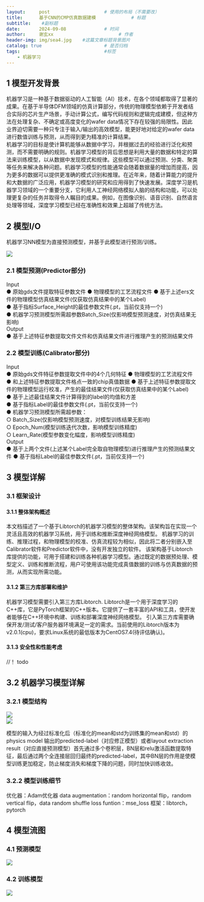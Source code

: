 ```yaml
---
layout:     post   				    # 使用的布局（不需要改）
title:      基于CNN的CMP仿真数据建模				# 标题 
subtitle:    #副标题
date:       2024-09-08 				# 时间
author:     谢玄xx 						# 作者
header-img: img/sea4.jpg 	#这篇文章标题背景图片
catalog: true 						# 是否归档
tags:								#标签
    - 机器学习
---
```


## 1 模型开发背景   
机器学习是一种基于数据驱动的人工智能（AI）技术，在各个领域都取得了显著的成果。在基于半导体DFM领域的仿真计算部分，传统的物理模型依赖于开发者结合实际的芯片生产场景，手动计算公式，编写代码规则和逻辑完成建模，但这种方法在处理复杂、不确定或高度变化的wafer data情况下存在较强的局限性。因此业界迫切需要一种只专注于输入/输出的高效模型，能更好地对给定的wafer data进行数值训练与预测，从而得到更为精准的计算结果。  
机器学习的目标是使计算机能够从数据中学习，并根据过去的经验进行泛化和预测，而不需要明确的规则。机器学习模型的背后思想是利用大量的数据和特定的算法来训练模型，以从数据中发现模式和规律。这些模型可以通过预测、分类、聚类等任务来解决各种问题。机器学习模型的性能通常会随着数据量的增加而提高，因为更多的数据可以提供更准确的模式识别和推理。在近年来，随着计算能力的提升和大数据的广泛应用，机器学习模型的研究和应用得到了快速发展。深度学习是机器学习领域的一个重要分支，它利用人工神经网络模拟人脑的结构和功能，可以处理更复杂的任务并取得令人瞩目的成果。例如，在图像识别、语音识别、自然语言处理等领域，深度学习模型已经在准确性和效果上超越了传统方法。  

## 2 模型I/O   
机器学习NN模型为直接预测模型，并基于此模型进行预测/训练。  

![](https://raw.githubusercontent.com/xie96808/xie96808.github.io/master/img/2024-09-08-基于CNN的CMP仿真数据建模_1.png)

### 2.1 模型预测(Predictor部分)  
Input   
● 原始gds文件提取特征参数文件
● 物理模型的工艺流程文件
● 基于上述ers文件的物理模型仿真结果文件(仅获取仿真结果中的某个Label)  
● 基于指标Surface_Height的最佳参数文件(.pt，当前仅支持一个)  
● 机器学习预测模型所需超参数Batch_Size(仅影响模型预测速度，对仿真结果无影响)  
Output  
● 基于上述特征参数提取文件文件和仿真结果文件进行推理产生的预测结果文件
### 2.2 模型训练(Calibrator部分)   
Input   
● 原始gds文件特征参数提取文件中的4个几何特征
● 物理模型的工艺流程文件 
● 和上述特征参数提取文件格点一致的chip真值数据
● 基于上述特征参数提取文件的物理模型运行校准，产生的最佳结果文件(仅获取仿真结果中的某个Label)  
● 基于上述最佳结果文件计算得到的label的均值和方差  
● 基于指标Label的最佳参数文件(.pt，当前仅支持一个)  
● 机器学习预测模型所需超参数：  
  ○ Batch_Size(仅影响模型预测速度，对模型训练结果无影响)  
  ○ Epoch_Num(模型训练迭代次数，影响模型训练精度)  
  ○ Learn_Rate(模型参数变化幅度，影响模型训练精度)  
Output   
● 基于上两个文件(上述某个Label完全取自物理模型)进行推理产生的预测结果文件
● 基于指标Label的最佳参数文件(.pt，当前仅支持一个)   

## 3 模型详解
### 3.1 框架设计
#### 3.1.1 整体架构概述
本文档描述了一个基于Libtorch的机器学习模型的整体架构。该架构旨在实现一个灵活且高效的机器学习系统，用于训练和推断深度神经网络模型。
机器学习的训练、推理过程，和物理模型的校准、仿真流程较为相似，因此将二者分别嵌入至Calibrator软件和Predictor软件中，没有开发独立的软件。
该架构基于Libtorch库提供的功能，可用于搭建和训练各种机器学习模型。通过既定的数据预处理、模型定义、训练和推断流程，用户可使用该功能完成真值数据的训练与仿真数据的预测，从而实现所需功能。

#### 3.1.2 第三方库部署和维护
机器学习模型需要引入第三方库Libtorch. Libtorch是一个用于深度学习的C++库，它是PyTorch框架的C++版本。它提供了一套丰富的API和工具，使开发者能够在C++环境中构建、训练和部署深度神经网络模型。
引入第三方库需要确保开发/测试/客户服务器环境满足一定的需求。当前使用的Libtorch版本为v2.0.1(cpu)，要求Linux系统的最低版本为CentOS7.4(待评估确认)。
#### 3.1.3 安全性和性能考虑
//！ todo
## 3.2 机器学习模型详解
### 3.2.1 模型结构

![](https://raw.githubusercontent.com/xie96808/xie96808.github.io/master/img/2024-09-08-基于CNN的CMP仿真数据建模_4.png)  
![](https://raw.githubusercontent.com/xie96808/xie96808.github.io/master/img/2024-09-08-基于CNN的CMP仿真数据建模_5.png)

模型的输入为经过标准化后（标准化的mean和std为训练集的mean和std）的physics model 输出的predicted-label（对应修正模型）或者layout extraction result（对应直接预测模型）首先通过多个卷积层，BN层和relu激活函数提取特征，最后通过两个全连接层回归最终的predicted-label，其中BN层的作用是使模型训练更加稳定，防止梯度消失和梯度下降的问题，同时加快训练收敛。  

### 3.2.2 模型训练细节
优化器：Adam优化器
data augmentation：random horizontal flip，random vertical flip，data random shuffle
loss funtion：mse_loss
框架：libtorch， pytorch

## 4 模型流图   
### 4.1 预测模型   
![](https://raw.githubusercontent.com/xie96808/xie96808.github.io/master/img/2024-09-08-基于CNN的CMP仿真数据建模_2.png)

### 4.2 训练模型   
![](https://raw.githubusercontent.com/xie96808/xie96808.github.io/master/img/2024-09-08-基于CNN的CMP仿真数据建模_3.png)
